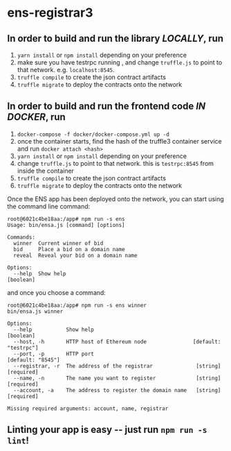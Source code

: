 # ens-registrar3

## In order to build and run the library *LOCALLY*, run
1. `yarn install` or `npm install` depending on your preference
2. make sure you have testrpc running , and change `truffle.js` to point to that network. e.g. `localhost:8545`.
3. `truffle compile` to create the json contract artifacts
4. `truffle migrate` to deploy the contracts onto the network

## In order to build and run the frontend code *IN DOCKER*, run
1. `docker-compose -f docker/docker-compose.yml up -d`
2. once the container starts, find the hash of the truffle3 container service and run `docker attach <hash>`
3. `yarn install` or `npm install` depending on your preference
4. change `truffle.js` to point to that network. this is `testrpc:8545` from inside the container
5. `truffle compile` to create the json contract artifacts
6. `truffle migrate` to deploy the contracts onto the network

Once the ENS app has been deployed onto the network, you can start using the command line command:
```
root@6021c4be18aa:/app# npm run -s ens
Usage: bin/ensa.js [command] [options]

Commands:
  winner  Current winner of bid
  bid     Place a bid on a domain name
  reveal  Reveal your bid on a domain name

Options:
  --help  Show help                                                    [boolean]

```

and once you choose a command:
```
root@6021c4be18aa:/app# npm run -s ens winner
bin/ensa.js winner

Options:
  --help           Show help                                           [boolean]
  --host, -h       HTTP host of Ethereum node               [default: "testrpc"]
  --port, -p       HTTP port                                   [default: "8545"]
  --registrar, -r  The address of the registrar              [string] [required]
  --name, -n       The name you want to register             [string] [required]
  --account, -a    The address to register the domain name   [string] [required]

Missing required arguments: account, name, registrar
```

## Linting your app is easy -- just run `npm run -s lint`!

